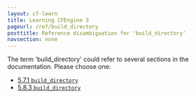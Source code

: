 ```yaml
---
layout: cf-learn
title: Learning CFEngine 3
pageurl: /ref/build_directory
posttitle: Reference disambiguation for 'build_directory'
navsection: none
---
```


The term 'build_directory' could refer to several sections in the documentation. Please choose one:

- [5.7.1 <code>build_directory</code>](https://cfengine.com/manuals/cf3-reference#build_directory-in-knowledge)
- [5.8.3 <code>build_directory</code>](https://cfengine.com/manuals/cf3-reference#build_directory-in-reporter)
